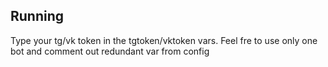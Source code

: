 ## Running

Type your tg/vk token in the tgtoken/vktoken vars. Feel fre to use   only one bot and comment out redundant var from config
